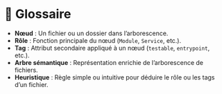 # 📖 Glossaire

- **Nœud** : Un fichier ou un dossier dans l’arborescence.
- **Rôle** : Fonction principale du nœud (`Module`, `Service`, etc.).
- **Tag** : Attribut secondaire appliqué à un nœud (`testable`, `entrypoint`, etc.).
- **Arbre sémantique** : Représentation enrichie de l’arborescence de fichiers.
- **Heuristique** : Règle simple ou intuitive pour déduire le rôle ou les tags d’un fichier.
